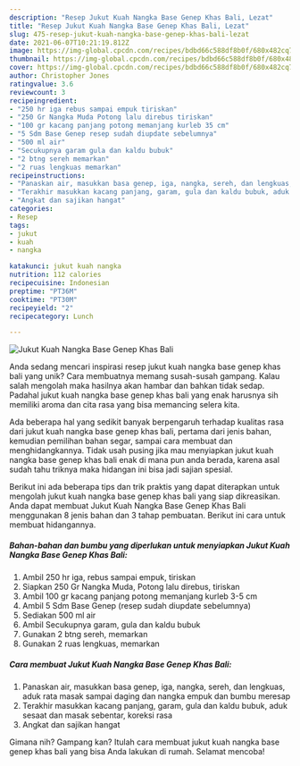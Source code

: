 ```yaml
---
description: "Resep Jukut Kuah Nangka Base Genep Khas Bali, Lezat"
title: "Resep Jukut Kuah Nangka Base Genep Khas Bali, Lezat"
slug: 475-resep-jukut-kuah-nangka-base-genep-khas-bali-lezat
date: 2021-06-07T10:21:19.812Z
image: https://img-global.cpcdn.com/recipes/bdbd66c588df8b0f/680x482cq70/jukut-kuah-nangka-base-genep-khas-bali-foto-resep-utama.jpg
thumbnail: https://img-global.cpcdn.com/recipes/bdbd66c588df8b0f/680x482cq70/jukut-kuah-nangka-base-genep-khas-bali-foto-resep-utama.jpg
cover: https://img-global.cpcdn.com/recipes/bdbd66c588df8b0f/680x482cq70/jukut-kuah-nangka-base-genep-khas-bali-foto-resep-utama.jpg
author: Christopher Jones
ratingvalue: 3.6
reviewcount: 3
recipeingredient:
- "250 hr iga rebus sampai empuk tiriskan"
- "250 Gr Nangka Muda Potong lalu direbus tiriskan"
- "100 gr kacang panjang potong memanjang kurleb 35 cm"
- "5 Sdm Base Genep resep sudah diupdate sebelumnya"
- "500 ml air"
- "Secukupnya garam gula dan kaldu bubuk"
- "2 btng sereh memarkan"
- "2 ruas lengkuas memarkan"
recipeinstructions:
- "Panaskan air, masukkan basa genep, iga, nangka, sereh, dan lengkuas, aduk rata masak sampai daging dan nangka empuk dan bumbu meresap"
- "Terakhir masukkan kacang panjang, garam, gula dan kaldu bubuk, aduk sesaat dan masak sebentar, koreksi rasa"
- "Angkat dan sajikan hangat"
categories:
- Resep
tags:
- jukut
- kuah
- nangka

katakunci: jukut kuah nangka 
nutrition: 112 calories
recipecuisine: Indonesian
preptime: "PT36M"
cooktime: "PT30M"
recipeyield: "2"
recipecategory: Lunch

---
```



![Jukut Kuah Nangka Base Genep Khas Bali](https://img-global.cpcdn.com/recipes/bdbd66c588df8b0f/680x482cq70/jukut-kuah-nangka-base-genep-khas-bali-foto-resep-utama.jpg)

Anda sedang mencari inspirasi resep jukut kuah nangka base genep khas bali yang unik? Cara membuatnya memang susah-susah gampang. Kalau salah mengolah maka hasilnya akan hambar dan bahkan tidak sedap. Padahal jukut kuah nangka base genep khas bali yang enak harusnya sih memiliki aroma dan cita rasa yang bisa memancing selera kita.

Ada beberapa hal yang sedikit banyak berpengaruh terhadap kualitas rasa dari jukut kuah nangka base genep khas bali, pertama dari jenis bahan, kemudian pemilihan bahan segar, sampai cara membuat dan menghidangkannya. Tidak usah pusing jika mau menyiapkan jukut kuah nangka base genep khas bali enak di mana pun anda berada, karena asal sudah tahu triknya maka hidangan ini bisa jadi sajian spesial.




Berikut ini ada beberapa tips dan trik praktis yang dapat diterapkan untuk mengolah jukut kuah nangka base genep khas bali yang siap dikreasikan. Anda dapat membuat Jukut Kuah Nangka Base Genep Khas Bali menggunakan 8 jenis bahan dan 3 tahap pembuatan. Berikut ini cara untuk membuat hidangannya.

<!--inarticleads1-->

##### Bahan-bahan dan bumbu yang diperlukan untuk menyiapkan Jukut Kuah Nangka Base Genep Khas Bali:

1. Ambil 250 hr iga, rebus sampai empuk, tiriskan
1. Siapkan 250 Gr Nangka Muda, Potong lalu direbus, tiriskan
1. Ambil 100 gr kacang panjang potong memanjang kurleb 3-5 cm
1. Ambil 5 Sdm Base Genep (resep sudah diupdate sebelumnya)
1. Sediakan 500 ml air
1. Ambil Secukupnya garam, gula dan kaldu bubuk
1. Gunakan 2 btng sereh, memarkan
1. Gunakan 2 ruas lengkuas, memarkan




<!--inarticleads2-->

##### Cara membuat Jukut Kuah Nangka Base Genep Khas Bali:

1. Panaskan air, masukkan basa genep, iga, nangka, sereh, dan lengkuas, aduk rata masak sampai daging dan nangka empuk dan bumbu meresap
1. Terakhir masukkan kacang panjang, garam, gula dan kaldu bubuk, aduk sesaat dan masak sebentar, koreksi rasa
1. Angkat dan sajikan hangat




Gimana nih? Gampang kan? Itulah cara membuat jukut kuah nangka base genep khas bali yang bisa Anda lakukan di rumah. Selamat mencoba!
